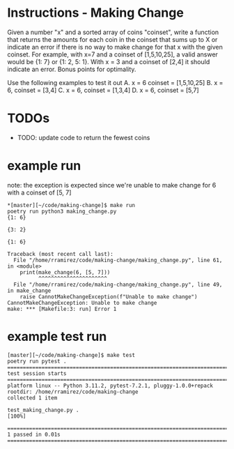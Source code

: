 
# Instructions - Making Change

Given a number "x" and a sorted array of coins "coinset", write a function
that returns the amounts for each coin in the coinset that sums up to X or
indicate an error if there is no way to make change for that x with the given
coinset. For example, with x=7 and a coinset of [1,5,10,25], a valid answer
would be {1: 7} or {1: 2, 5: 1}. With x = 3 and a coinset of [2,4] it should
indicate an error. Bonus points for optimality.

Use the following examples to test it out
A. x = 6 coinset = [1,5,10,25]
B. x = 6, coinset = [3,4]
C. x = 6, coinset = [1,3,4]
D. x = 6, coinset = [5,7]

# TODOs

- TODO: update code to return the fewest coins


# example run
note: the exception is expected since we're unable to make change for 6 with a coinset of [5, 7]
```
*[master][~/code/making-change]$ make run
poetry run python3 making_change.py
{1: 6}

{3: 2}

{1: 6}

Traceback (most recent call last):
  File "/home/rramirez/code/making-change/making_change.py", line 61, in <module>
    print(make_change(6, [5, 7]))
          ^^^^^^^^^^^^^^^^^^^^^^
  File "/home/rramirez/code/making-change/making_change.py", line 49, in make_change
    raise CannotMakeChangeException(f"Unable to make change")
CannotMakeChangeException: Unable to make change
make: *** [Makefile:3: run] Error 1
```


# example test run

```
[master][~/code/making-change]$ make test
poetry run pytest .
=============================================================================== test session starts ===============================================================================
platform linux -- Python 3.11.2, pytest-7.2.1, pluggy-1.0.0+repack
rootdir: /home/rramirez/code/making-change
collected 1 item

test_making_change.py .                                                                                                                                                     [100%]

================================================================================ 1 passed in 0.01s ================================================================================
```

